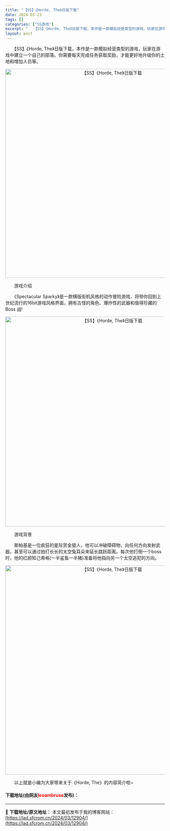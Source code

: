 ```yaml
---
title: "【SS】《Horde, The》日版下载"
date: 2024-03-23
tags: []
categories: ["SS游戏"]
excerpt: "　　【SS】《Horde, The》日版下载，本作是一款模拟经营类型的游戏，玩家在游戏中建立一个自己的部落。你需要每天完成任务获取奖励，才能更好地升级你的土地和增加人员等。 　　游戏介绍 　　《Spectacular Sparky》是一款横版街机风格的动作冒险游戏，将带你回到上世纪流行的16bit游&hellip;"
layout: post
---
```


 <p>　　【SS】《Horde, The》日版下载，本作是一款模拟经营类型的游戏，玩家在游戏中建立一个自己的部落。你需要每天完成任务获取奖励，才能更好地升级你的土地和增加人员等。</p> <p align="center"><img align="" border="0" src="https://lad.sfcrom.cn/wp-content/uploads/2024/03/20240323_65fefef3ea0c7.png" width="658" alt="【SS】《Horde, The》日版下载" /></p> <p>　　游戏介绍</p> <p>　　《Spectacular Sparky》是一款横版街机风格的动作冒险游戏，将带你回到上世纪流行的16bit游戏风格界面，拥有古怪的角色、爆炸性的武器和值得珍藏的 Boss 战!</p> <p align="center"><img align="" border="0" src="https://lad.sfcrom.cn/wp-content/uploads/2024/03/20240323_65fefef4ad5ed.png" width="661" alt="【SS】《Horde, The》日版下载" /></p> <p>　　游戏背景</p> <p>　　斯帕基是一位疯狂的星际赏金猎人，他可以冲破障碍物，向任何方向发射武器，甚至可以通过拍打长长的太空兔耳朵来延长跳跃距离。每次他打倒一个boss时，他的红颜知己希格(一半鲨鱼一半猪)准备将他指向另一个太空逃犯的方向。</p> <p align="center"><img align="" border="0" src="https://lad.sfcrom.cn/wp-content/uploads/2024/03/20240323_65fefef5602cd.png" width="659" alt="【SS】《Horde, The》日版下载" /></p> <p>　　以上就是小编为大家带来关于《Horde, The》的内容简介啦~</p> <p><h4>下载地址(由网友<font color="red">leoambruse</font>发布)：</h4></p> 

---
📖 **下载地址/原文地址：** 本文最初发布于我的博客网站：[https://lad.sfcrom.cn/2024/03/12904/](https://lad.sfcrom.cn/2024/03/12904/)
